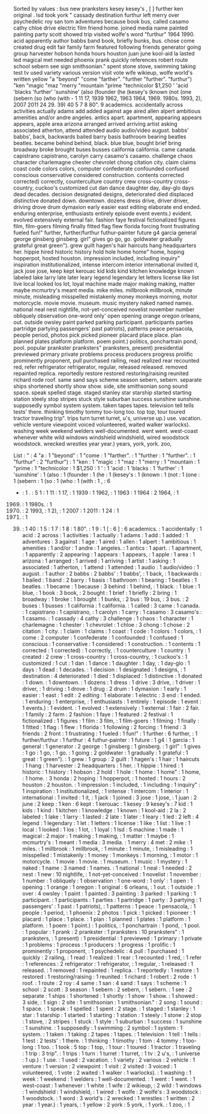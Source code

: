 Sorted by values :
bus new pranksters kesey kesey's , [ ] further ken original . lsd took york " cassady destination furthur left merry over psychedelic roy san tom adventures because book bus, called casamo cathy chloe drive electric film friend home. joined media name painted painting party scott showed trip visited wolfe's word "furthur" 1964 1990. acid apparently author babbs band book, briefly bunks, bus. chose come created drug edit fair family farm featured following friends generator going group harvester hobson honda hours houston juan june kool-aid la lasted led magical met needed phoenix prank quickly references robert route school sebern see sign smithsonian." spent stone stove, swimming taking test tv used variety various version visit vote wife wikieup, wolfe world's written yellow "a "beyond" "come "farther". "further "further". "furthur") "ken "magic "maz "merry "mountain "prime "technicolor $1,250 ' 'acid 'blacks 'further' 'sunshine' (also (founder (he (kesey's (known (not (one (sebern (so (who (with - 1 11 17, 1939 1962, 1963 1964, 1969. 1980s. 1993, 2), 2007 2011 24 29. 39) 40 5 7 8 80". 9 academics. accidentally across activities actually adams add added against age aired allen alpert ambitious amenities and/or andre angeles. antics apart. apartment, appearing appears appears, apple area arizona arranged arrived arriving artist asking associated atherton, attend attended audio audio/video august. babbs' babbs', back, backwards bailed barry basis bathroom bearing beatles beatles. became behind behind, black. blue blue, bought brief bring broadway broke brought buses busses california california. came canada. capistrano capistrano, carolyn carry casamo's casamo. challenge chaos character charlemagne chester chevrolet chong citation city. claim claims coast code colors colors, computer confederate confounded confused conscious conservative considered construction. contents corrected corrected) correctly, counterculture country crew cross-country cross-country, cuckoo's customized cut dan dance daughter day, day-glo days dead decades. decision designated designs, deteriorated died displaced distinctive donated down. downtown. dozens dress drive, driver driver, driving drove drum dymaxion early easier east editing elaborate end ended. enduring enterprise, enthusiasts entirely episode event events.) evident. evolved extensively external fair. fashion faye festival fictionalized figures film, film-goers filming finally fitted flag flew florida forcing front frustrating fueled fun!" further, further/furthur futhur-painter future g4 garcia general george ginsberg ginsberg. girl" gives go go, go. goldwater gradually grateful great green"). grew guilt hagen's hair haircuts hang headquarters her. hippie hired historic history hold hole home home" home, hoping hopperpot, hosted houston. impression included, including inquiry" inspiration institutionalized, intense intercom interior international invited it, jack jose jose, keep kept kerouac kid kids kind kitchen knowledge known labeled lake larry late later leary legend legendary let letters license like list live local looked los lot, loyal machine made major making making, matter maybe mcmurtry's meant media. mike miles. millbrook millbrook, minute minute, misleading misspelled mistakenly money monkeys morning, motor motorcycle. movie movie. museum. music mystery naked named names. national neal nest nightlife, not-yet-conceived novelist november number obliquely observation one-word only' open opening orange oregon orleans, out. outside owsley paint parked parking participant. participants parties partridge partying passengers' past patriots), patterns peace pensacola, people period, photos pick picked pioneer placard place place. plan planned plates platform platform. poem point.) politics, ponchartrain pond, pool. popular prankster pranksters" pranksters, present) presidential previewed primary private problems process producers progress prolific prominently proponent, pull purchased railing, read realized rear recounted red, refer refrigerator refrigerator, regular, released released. removed repainted replica. reportedly restore restored restoring/raising reunited richard rode roof. same sand says scheme season sebern, sebern. separate ships shortened shortly show show. side, site smithsonian song sound space. speak spelled stage. staged stanley star starship started starting station steely stop stripes stuck style suburban success sunshine sunshine. supposedly symbol system system. taken tapes tapes. television tell tells tests' there. thinking timothy tommy too-long too. top top, tour toured tractor traveling trip". trips turn turret turret, u's, universe up.) use. vacation. vehicle venture viewpoint voiced volunteered, waited walker warlocks). washing week weekend welders well-documented. went went. west-coast whenever white wild windows windshield windshield, wired woodstock woodstock. wrecked wrestles year year.) years, york, york. zoo, 

List :
" : 4
"a : 1
"beyond" : 1
"come : 1
"farther". : 1
"further : 1
"further". : 1
"furthur" : 2
"furthur") : 1
"ken : 1
"magic : 1
"maz : 1
"merry : 1
"mountain : 1
"prime : 1
"technicolor : 1
$1,250 : 1
' : 1
'acid : 1
'blacks : 1
'further' : 1
'sunshine' : 1
(also : 1
(founder : 1
(he : 1
(kesey's : 1
(known : 1
(not : 1
(one : 1
(sebern : 1
(so : 1
(who : 1
(with : 1
, : 6
- : 1
. : 5
1 : 1
11 : 1
17, : 1
1939 : 1
1962, : 1
1963 : 1
1964 : 2
1964, : 1
1969. : 1
1980s. : 1
1990. : 2
1993, : 1
2), : 1
2007 : 1
2011 : 1
24 : 1
29. : 1
39) : 1
40 : 1
5 : 1
7 : 1
8 : 1
80". : 1
9 : 1
[ : 6
] : 6
academics. : 1
accidentally : 1
acid : 2
across : 1
activities : 1
actually : 1
adams : 1
add : 1
added : 1
adventures : 3
against : 1
age : 1
aired : 1
allen : 1
alpert : 1
ambitious : 1
amenities : 1
and/or : 1
andre : 1
angeles. : 1
antics : 1
apart. : 1
apartment, : 1
apparently : 2
appearing : 1
appears : 1
appears, : 1
apple : 1
area : 1
arizona : 1
arranged : 1
arrived : 1
arriving : 1
artist : 1
asking : 1
associated : 1
atherton, : 1
attend : 1
attended : 1
audio : 1
audio/video : 1
august. : 1
author : 2
babbs : 2
babbs' : 1
babbs', : 1
back, : 1
backwards : 1
bailed : 1
band : 2
barry : 1
basis : 1
bathroom : 1
bearing : 1
beatles : 1
beatles. : 1
became : 1
because : 3
behind : 1
behind, : 1
black. : 1
blue : 1
blue, : 1
book : 3
book, : 2
bought : 1
brief : 1
briefly : 2
bring : 1
broadway : 1
broke : 1
brought : 1
bunks, : 2
bus : 19
bus, : 3
bus. : 2
buses : 1
busses : 1
california : 1
california. : 1
called : 3
came : 1
canada. : 1
capistrano : 1
capistrano, : 1
carolyn : 1
carry : 1
casamo : 3
casamo's : 1
casamo. : 1
cassady : 4
cathy : 3
challenge : 1
chaos : 1
character : 1
charlemagne : 1
chester : 1
chevrolet : 1
chloe : 3
chong : 1
chose : 2
citation : 1
city. : 1
claim : 1
claims : 1
coast : 1
code : 1
colors : 1
colors, : 1
come : 2
computer : 1
confederate : 1
confounded : 1
confused : 1
conscious : 1
conservative : 1
considered : 1
construction. : 1
contents : 1
corrected : 1
corrected) : 1
correctly, : 1
counterculture : 1
country : 1
created : 2
crew : 1
cross-country : 1
cross-country, : 1
cuckoo's : 1
customized : 1
cut : 1
dan : 1
dance : 1
daughter : 1
day, : 1
day-glo : 1
days : 1
dead : 1
decades. : 1
decision : 1
designated : 1
designs, : 1
destination : 4
deteriorated : 1
died : 1
displaced : 1
distinctive : 1
donated : 1
down. : 1
downtown. : 1
dozens : 1
dress : 1
drive : 3
drive, : 1
driver : 1
driver, : 1
driving : 1
drove : 1
drug : 2
drum : 1
dymaxion : 1
early : 1
easier : 1
east : 1
edit : 2
editing : 1
elaborate : 1
electric : 3
end : 1
ended. : 1
enduring : 1
enterprise, : 1
enthusiasts : 1
entirely : 1
episode : 1
event : 1
events.) : 1
evident. : 1
evolved : 1
extensively : 1
external : 1
fair : 2
fair. : 1
family : 2
farm : 2
fashion : 1
faye : 1
featured : 2
festival : 1
fictionalized : 1
figures : 1
film : 3
film, : 1
film-goers : 1
filming : 1
finally : 1
fitted : 1
flag : 1
flew : 1
florida : 1
following : 2
forcing : 1
friend : 3
friends : 2
front : 1
frustrating : 1
fueled : 1
fun!" : 1
further : 6
further, : 1
further/furthur : 1
furthur : 4
futhur-painter : 1
future : 1
g4 : 1
garcia : 1
general : 1
generator : 2
george : 1
ginsberg : 1
ginsberg. : 1
girl" : 1
gives : 1
go : 1
go, : 1
go. : 1
going : 2
goldwater : 1
gradually : 1
grateful : 1
great : 1
green"). : 1
grew : 1
group : 2
guilt : 1
hagen's : 1
hair : 1
haircuts : 1
hang : 1
harvester : 2
headquarters : 1
her. : 1
hippie : 1
hired : 1
historic : 1
history : 1
hobson : 2
hold : 1
hole : 1
home : 1
home" : 1
home, : 1
home. : 3
honda : 2
hoping : 1
hopperpot, : 1
hosted : 1
hours : 2
houston : 2
houston. : 1
impression : 1
included, : 1
including : 1
inquiry" : 1
inspiration : 1
institutionalized, : 1
intense : 1
intercom : 1
interior : 1
international : 1
invited : 1
it, : 1
jack : 1
joined : 3
jose : 1
jose, : 1
juan : 2
june : 2
keep : 1
ken : 6
kept : 1
kerouac : 1
kesey : 9
kesey's : 7
kid : 1
kids : 1
kind : 1
kitchen : 1
knowledge : 1
known : 1
kool-aid : 2
la : 2
labeled : 1
lake : 1
larry : 1
lasted : 2
late : 1
later : 1
leary : 1
led : 2
left : 4
legend : 1
legendary : 1
let : 1
letters : 1
license : 1
like : 1
list : 1
live : 1
local : 1
looked : 1
los : 1
lot, : 1
loyal : 1
lsd : 5
machine : 1
made : 1
magical : 2
major : 1
making : 1
making, : 1
matter : 1
maybe : 1
mcmurtry's : 1
meant : 1
media : 3
media. : 1
merry : 4
met : 2
mike : 1
miles. : 1
millbrook : 1
millbrook, : 1
minute : 1
minute, : 1
misleading : 1
misspelled : 1
mistakenly : 1
money : 1
monkeys : 1
morning, : 1
motor : 1
motorcycle. : 1
movie : 1
movie. : 1
museum. : 1
music : 1
mystery : 1
naked : 1
name : 3
named : 1
names. : 1
national : 1
neal : 1
needed : 2
nest : 1
new : 10
nightlife, : 1
not-yet-conceived : 1
novelist : 1
november : 1
number : 1
obliquely : 1
observation : 1
one-word : 1
only' : 1
open : 1
opening : 1
orange : 1
oregon : 1
original : 6
orleans, : 1
out. : 1
outside : 1
over : 4
owsley : 1
paint : 1
painted : 3
painting : 3
parked : 1
parking : 1
participant. : 1
participants : 1
parties : 1
partridge : 1
party : 3
partying : 1
passengers' : 1
past : 1
patriots), : 1
patterns : 1
peace : 1
pensacola, : 1
people : 1
period, : 1
phoenix : 2
photos : 1
pick : 1
picked : 1
pioneer : 1
placard : 1
place : 1
place. : 1
plan : 1
planned : 1
plates : 1
platform : 1
platform. : 1
poem : 1
point.) : 1
politics, : 1
ponchartrain : 1
pond, : 1
pool. : 1
popular : 1
prank : 2
prankster : 1
pranksters : 10
pranksters" : 1
pranksters, : 1
present) : 1
presidential : 1
previewed : 1
primary : 1
private : 1
problems : 1
process : 1
producers : 1
progress : 1
prolific : 1
prominently : 1
proponent, : 1
psychedelic : 4
pull : 1
purchased : 1
quickly : 2
railing, : 1
read : 1
realized : 1
rear : 1
recounted : 1
red, : 1
refer : 1
references : 2
refrigerator : 1
refrigerator, : 1
regular, : 1
released : 1
released. : 1
removed : 1
repainted : 1
replica. : 1
reportedly : 1
restore : 1
restored : 1
restoring/raising : 1
reunited : 1
richard : 1
robert : 2
rode : 1
roof. : 1
route : 2
roy : 4
same : 1
san : 4
sand : 1
says : 1
scheme : 1
school : 2
scott : 3
season : 1
sebern : 2
sebern, : 1
sebern. : 1
see : 2
separate : 1
ships : 1
shortened : 1
shortly : 1
show : 1
show. : 1
showed : 3
side, : 1
sign : 2
site : 1
smithsonian : 1
smithsonian." : 2
song : 1
sound : 1
space. : 1
speak : 1
spelled : 1
spent : 2
stage. : 1
staged : 1
stanley : 1
star : 1
starship : 1
started : 1
starting : 1
station : 1
steely : 1
stone : 2
stop : 1
stove, : 2
stripes : 1
stuck : 1
style : 1
suburban : 1
success : 1
sunshine : 1
sunshine. : 1
supposedly : 1
swimming : 2
symbol : 1
system : 1
system. : 1
taken : 1
taking : 2
tapes : 1
tapes. : 1
television : 1
tell : 1
tells : 1
test : 2
tests' : 1
there. : 1
thinking : 1
timothy : 1
tom : 4
tommy : 1
too-long : 1
too. : 1
took : 5
top : 1
top, : 1
tour : 1
toured : 1
tractor : 1
traveling : 1
trip : 3
trip". : 1
trips : 1
turn : 1
turret : 1
turret, : 1
tv : 2
u's, : 1
universe : 1
up.) : 1
use. : 1
used : 2
vacation. : 1
variety : 2
various : 2
vehicle : 1
venture : 1
version : 2
viewpoint : 1
visit : 2
visited : 3
voiced : 1
volunteered, : 1
vote : 2
waited : 1
walker : 1
warlocks). : 1
washing : 1
week : 1
weekend : 1
welders : 1
well-documented. : 1
went : 1
went. : 1
west-coast : 1
whenever : 1
white : 1
wife : 2
wikieup, : 2
wild : 1
windows : 1
windshield : 1
windshield, : 1
wired : 1
wolfe : 2
wolfe's : 3
woodstock : 1
woodstock. : 1
word : 3
world's : 2
wrecked : 1
wrestles : 1
written : 2
year : 1
year.) : 1
years, : 1
yellow : 2
york : 5
york, : 1
york. : 1
zoo, : 1
